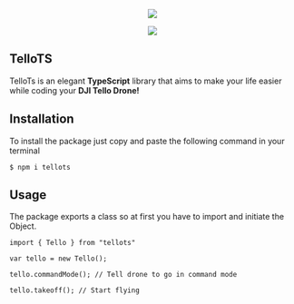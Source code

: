 <p align="center"><img src="https://i.imgur.com/QLX5ZyT.png"></p>
<p align="center"><img src="https://travis-ci.org/siokas/tellots.svg?branch=master"></p>

## TelloTS

TelloTs is an elegant __TypeScript__ library that aims to make your life easier while coding your __DJI Tello Drone!__

## Installation

To install the package just copy and paste the following command in your terminal

```
$ npm i tellots
```

## Usage

The package exports a class so at first you have to import and initiate the Object.

```text
import { Tello } from "tellots"

var tello = new Tello();

tello.commandMode(); // Tell drone to go in command mode

tello.takeoff(); // Start flying
```